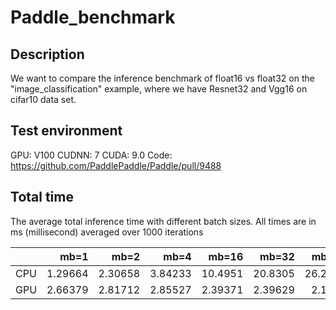 # Paddle_benchmark

## Description
We want to compare the inference benchmark of float16 vs float32 on the "image_classification" example, where we have Resnet32 and Vgg16 on cifar10 data set.

## Test environment
GPU: V100
CUDNN: 7
CUDA: 9.0
Code: https://github.com/PaddlePaddle/Paddle/pull/9488

## Total time
The average total inference time with different batch sizes.
All times are in ms (millisecond) averaged over 1000 iterations

|   |    mb=1 |    mb=2 |    mb=4 |    mb=16 |    mb=32 |   mb=64 |   mb=128 |
|---|--------:|--------:|--------:|---------:|---------:|---------:|---------:|
|CPU| 1.29664 | 2.30658 | 3.84233 | 10.4951  | 20.8305  |  26.2213 |  49.6337 |
|GPU| 2.66379 | 2.81712 | 2.85527 |  2.39371 |  2.39629 |   2.1023 |   2.4629 |
